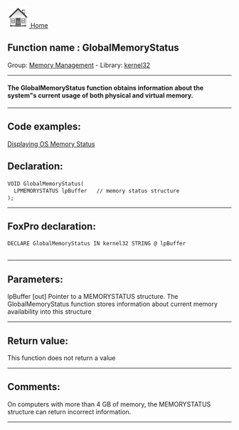 [<img src="../../images/home.png"> Home ](https://github.com/VFPX/Win32API)  

## Function name : GlobalMemoryStatus
Group: [Memory Management](../../functions_group.md#Memory_Management)  -  Library: [kernel32](../../Libraries.md#kernel32)  
***  


#### The GlobalMemoryStatus function obtains information about the system"s current usage of both physical and virtual memory.

***  


## Code examples:
[Displaying OS Memory Status](../../samples/sample_020.md)  

## Declaration:
```foxpro  
VOID GlobalMemoryStatus(
  LPMEMORYSTATUS lpBuffer   // memory status structure
);  
```  
***  


## FoxPro declaration:
```foxpro  
DECLARE GlobalMemoryStatus IN kernel32 STRING @ lpBuffer
  
```  
***  


## Parameters:
lpBuffer 
[out] Pointer to a MEMORYSTATUS structure. The GlobalMemoryStatus function stores information about current memory availability into this structure  
***  


## Return value:
This function does not return a value  
***  


## Comments:
On computers with more than 4 GB of memory, the MEMORYSTATUS structure can return incorrect information.  
  
***  

